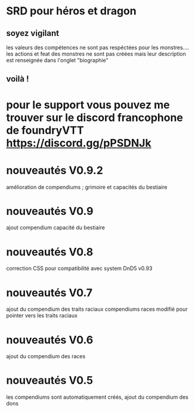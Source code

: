 # SRD pour héros et dragon

## soyez vigilant



 les valeurs des compétences ne sont pas respéctées pour les monstres....
 les actions et feat des monstres ne sont pas créées mais leur description est renseignée dans l'onglet "biographie"
## voilà !

#  pour le support vous pouvez me trouver sur le discord francophone de foundryVTT https://discord.gg/pPSDNJk

# nouveautés V0.9.2
amélioration de compendiums ; grimoire et capacités du bestiaire

# nouveautés V0.9
ajout compendium capacité du bestiaire

# nouveautés V0.8
correction CSS pour compatibilité avec system DnD5 v0.93


# nouveautés V0.7

 ajout du compendium des traits raciaux
 compendiums races modifié pour pointer vers les traits raciaux

# nouveautés V0.6

 ajout du compendium des races 

# nouveautés V0.5
 les compendiums sont automatiquement créés,
 ajout du compendium des dons